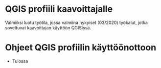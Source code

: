 # QGIS profiili kaavoittajalle

Valmiiksi luotu työtila, jossa valmiina nykyiset (03/2020) työkalut, jotka soveltuvat kaavoittajan käyttöön QGISissä.

# Ohjeet QGIS profiilin käyttöönottoon

* Tulossa
